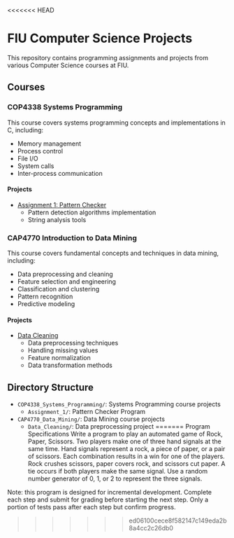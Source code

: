 <<<<<<< HEAD
# FIU Computer Science Projects

This repository contains programming assignments and projects from various Computer Science courses at FIU.

## Courses

### COP4338 Systems Programming
This course covers systems programming concepts and implementations in C, including:
- Memory management
- Process control
- File I/O
- System calls
- Inter-process communication

#### Projects
- [Assignment 1: Pattern Checker](COP4338_Systems_Programming/Assignment_1)
  - Pattern detection algorithms implementation
  - String analysis tools

### CAP4770 Introduction to Data Mining
This course covers fundamental concepts and techniques in data mining, including:
- Data preprocessing and cleaning
- Feature selection and engineering
- Classification and clustering
- Pattern recognition
- Predictive modeling

#### Projects
- [Data Cleaning](CAP4770_Data_Mining/Data_Cleaning)
  - Data preprocessing techniques
  - Handling missing values
  - Feature normalization
  - Data transformation methods

## Directory Structure
- `COP4338_Systems_Programming/`: Systems Programming course projects
  - `Assignment_1/`: Pattern Checker Program
- `CAP4770_Data_Mining/`: Data Mining course projects
  - `Data_Cleaning/`: Data preprocessing project 
=======
Program Specifications Write a program to play an automated game of Rock, Paper, Scissors. Two players make one of three hand signals at the same time. 
Hand signals represent a rock, a piece of paper, or a pair of scissors. Each combination results in a win for one of the players. Rock crushes scissors, paper covers rock, and scissors cut paper. 
A tie occurs if both players make the same signal. Use a random number generator of 0, 1, or 2 to represent the three signals.

Note: this program is designed for incremental development. Complete each step and submit for grading before starting the next step. Only a portion of tests pass after each step but confirm progress.
>>>>>>> ed06100cece8f582147c149eda2b8a4cc2c26db0
